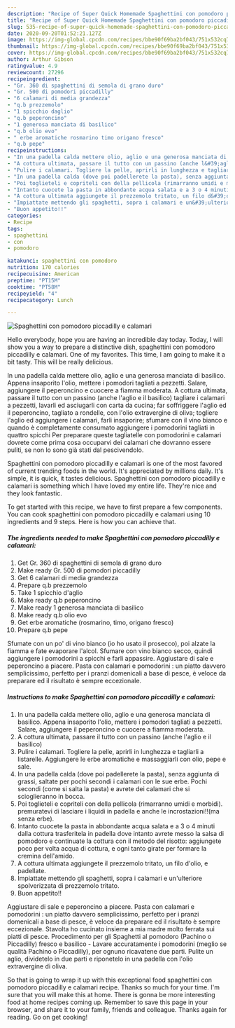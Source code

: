 ```yaml
---
description: "Recipe of Super Quick Homemade Spaghettini con pomodoro piccadilly e calamari"
title: "Recipe of Super Quick Homemade Spaghettini con pomodoro piccadilly e calamari"
slug: 535-recipe-of-super-quick-homemade-spaghettini-con-pomodoro-piccadilly-e-calamari
date: 2020-09-20T01:52:21.127Z
image: https://img-global.cpcdn.com/recipes/bbe90f69ba2bf043/751x532cq70/spaghettini-con-pomodoro-piccadilly-e-calamari-recipe-main-photo.jpg
thumbnail: https://img-global.cpcdn.com/recipes/bbe90f69ba2bf043/751x532cq70/spaghettini-con-pomodoro-piccadilly-e-calamari-recipe-main-photo.jpg
cover: https://img-global.cpcdn.com/recipes/bbe90f69ba2bf043/751x532cq70/spaghettini-con-pomodoro-piccadilly-e-calamari-recipe-main-photo.jpg
author: Arthur Gibson
ratingvalue: 4.9
reviewcount: 27296
recipeingredient:
- "Gr. 360 di spaghettini di semola di grano duro"
- "Gr. 500 di pomodori piccadilly"
- "6 calamari di media grandezza"
- "q.b prezzemolo"
- "1 spicchio daglio"
- "q.b peperoncino"
- "1 generosa manciata di basilico"
- "q.b olio evo"
- " erbe aromatiche rosmarino timo origano fresco"
- "q.b pepe"
recipeinstructions:
- "In una padella calda mettere olio, aglio e una generosa manciata di basilico. Appena insaporito l&#39;olio, mettere i pomodori tagliati a pezzetti. Salare, aggiungere il peperoncino e cuocere a fiamma moderata."
- "A cottura ultimata, passare il tutto con un passino (anche l&#39;aglio e il basilico)"
- "Pulire i calamari. Togliere la pelle, aprirli in lunghezza e tagliarli a listarelle. Aggiungere le erbe aromatiche e massaggiarli con olio, pepe e sale."
- "In una padella calda (dove poi padellerete la pasta), senza aggiunta di grassi, saltate per pochi secondi i calamari con le sue erbe. Pochi secondi (come si salta la pasta) e avrete dei calamari che si scioglieranno in bocca."
- "Poi toglieteli e copriteli con della pellicola (rimarranno umidi e morbidi). premuratevi di lasciare i liquidi in padella e anche le incrostazioni!!(ma senza erbe)."
- "Intanto cuocete la pasta in abbondante acqua salata e a 3 o 4 minuti dalla cottura trasferitela in padella dove intanto avrete messo la salsa di pomodoro e continuate la cottura con il metodo del risotto: aggiungete poco per volta acqua di cottura, e ogni tanto girate per formare la cremina dell&#39;amido."
- "A cottura ultimata aggiungete il prezzemolo tritato, un filo d&#39;olio, e padellate."
- "Impiattate mettendo gli spaghetti, sopra i calamari e un&#39;ulteriore spolverizzata di prezzemolo tritato."
- "Buon appetito!!"
categories:
- Recipe
tags:
- spaghettini
- con
- pomodoro

katakunci: spaghettini con pomodoro 
nutrition: 170 calories
recipecuisine: American
preptime: "PT15M"
cooktime: "PT58M"
recipeyield: "4"
recipecategory: Lunch

---
```



![Spaghettini con pomodoro piccadilly e calamari](https://img-global.cpcdn.com/recipes/bbe90f69ba2bf043/751x532cq70/spaghettini-con-pomodoro-piccadilly-e-calamari-recipe-main-photo.jpg)

Hello everybody, hope you are having an incredible day today. Today, I will show you a way to prepare a distinctive dish, spaghettini con pomodoro piccadilly e calamari. One of my favorites. This time, I am going to make it a bit tasty. This will be really delicious.

In una padella calda mettere olio, aglio e una generosa manciata di basilico. Appena insaporito l&#39;olio, mettere i pomodori tagliati a pezzetti. Salare, aggiungere il peperoncino e cuocere a fiamma moderata. A cottura ultimata, passare il tutto con un passino (anche l&#39;aglio e il basilico) tagliare i calamari a pezzetti, lavarli ed asciugarli con carta da cucina; far soffriggere l&#39;aglio ed il peperoncino, tagliato a rondelle, con l&#39;olio extravergine di oliva; togliere l&#39;aglio ed aggiungere i calamari, farli insaporire; sfumare con il vino bianco e quando è completamente consumato aggiungere i pomodorini tagliati in quattro spicchi Per preparare queste tagliatelle con pomodorini e calamari dovrete come prima cosa occuparvi dei calamari che dovranno essere puliti, se non lo sono già stati dal pescivendolo.

Spaghettini con pomodoro piccadilly e calamari is one of the most favored of current trending foods in the world. It's appreciated by millions daily. It's simple, it is quick, it tastes delicious. Spaghettini con pomodoro piccadilly e calamari is something which I have loved my entire life. They're nice and they look fantastic.


To get started with this recipe, we have to first prepare a few components. You can cook spaghettini con pomodoro piccadilly e calamari using 10 ingredients and 9 steps. Here is how you can achieve that.

<!--inarticleads1-->

##### The ingredients needed to make Spaghettini con pomodoro piccadilly e calamari:

1. Get Gr. 360 di spaghettini di semola di grano duro
1. Make ready Gr. 500 di pomodori piccadilly
1. Get 6 calamari di media grandezza
1. Prepare q.b prezzemolo
1. Take 1 spicchio d&#39;aglio
1. Make ready q.b peperoncino
1. Make ready 1 generosa manciata di basilico
1. Make ready q.b olio evo
1. Get  erbe aromatiche (rosmarino, timo, origano fresco)
1. Prepare q.b pepe


Sfumate con un po&#39; di vino bianco (io ho usato il prosecco), poi alzate la fiamma e fate evaporare l&#39;alcol. Sfumare con vino bianco secco, quindi aggiungere i pomodorini a spicchi e farli appassire. Aggiustare di sale e peperoncino a piacere. Pasta con calamari e pomodorini : un piatto davvero semplicissimo, perfetto per i pranzi domenicali a base di pesce, è veloce da preparare ed il risultato è sempre eccezionale. 

<!--inarticleads2-->

##### Instructions to make Spaghettini con pomodoro piccadilly e calamari:

1. In una padella calda mettere olio, aglio e una generosa manciata di basilico. Appena insaporito l&#39;olio, mettere i pomodori tagliati a pezzetti. Salare, aggiungere il peperoncino e cuocere a fiamma moderata.
1. A cottura ultimata, passare il tutto con un passino (anche l&#39;aglio e il basilico)
1. Pulire i calamari. Togliere la pelle, aprirli in lunghezza e tagliarli a listarelle. Aggiungere le erbe aromatiche e massaggiarli con olio, pepe e sale.
1. In una padella calda (dove poi padellerete la pasta), senza aggiunta di grassi, saltate per pochi secondi i calamari con le sue erbe. Pochi secondi (come si salta la pasta) e avrete dei calamari che si scioglieranno in bocca.
1. Poi toglieteli e copriteli con della pellicola (rimarranno umidi e morbidi). premuratevi di lasciare i liquidi in padella e anche le incrostazioni!!(ma senza erbe).
1. Intanto cuocete la pasta in abbondante acqua salata e a 3 o 4 minuti dalla cottura trasferitela in padella dove intanto avrete messo la salsa di pomodoro e continuate la cottura con il metodo del risotto: aggiungete poco per volta acqua di cottura, e ogni tanto girate per formare la cremina dell&#39;amido.
1. A cottura ultimata aggiungete il prezzemolo tritato, un filo d&#39;olio, e padellate.
1. Impiattate mettendo gli spaghetti, sopra i calamari e un&#39;ulteriore spolverizzata di prezzemolo tritato.
1. Buon appetito!!


Aggiustare di sale e peperoncino a piacere. Pasta con calamari e pomodorini : un piatto davvero semplicissimo, perfetto per i pranzi domenicali a base di pesce, è veloce da preparare ed il risultato è sempre eccezionale. Stavolta ho cucinato insieme a mia madre molto ferrata sui piatti di pesce. Procedimento per gli Spaghetti al pomodoro (Pachino o Piccadilly) fresco e basilico - Lavare accuratamente i pomodorini (meglio se qualità Pachino o Piccadilly), per ognuno ricavatene due parti. Pulite un aglio, dividetelo in due parti e riponetelo in una padella con l&#39;olio extravergine di oliva. 

So that is going to wrap it up with this exceptional food spaghettini con pomodoro piccadilly e calamari recipe. Thanks so much for your time. I'm sure that you will make this at home. There is gonna be more interesting food at home recipes coming up. Remember to save this page in your browser, and share it to your family, friends and colleague. Thanks again for reading. Go on get cooking!
